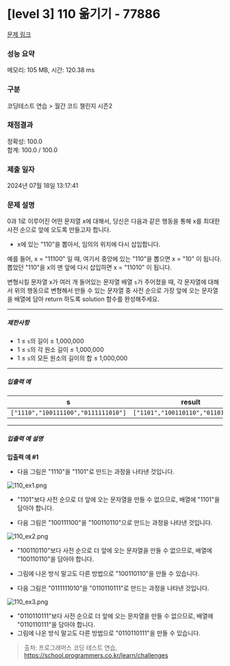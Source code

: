 # [level 3] 110 옮기기 - 77886 

[문제 링크](https://school.programmers.co.kr/learn/courses/30/lessons/77886) 

### 성능 요약

메모리: 105 MB, 시간: 120.38 ms

### 구분

코딩테스트 연습 > 월간 코드 챌린지 시즌2

### 채점결과

정확성: 100.0<br/>합계: 100.0 / 100.0

### 제출 일자

2024년 07월 18일 13:17:41

### 문제 설명

<p>0과 1로 이루어진 어떤 문자열 x에 대해서, 당신은 다음과 같은 행동을 통해 x를 최대한 사전 순으로 앞에 오도록 만들고자 합니다.</p>

<ul>
<li>x에 있는 "110"을 뽑아서, 임의의 위치에 다시 삽입합니다.</li>
</ul>

<p>예를 들어, x = "11100" 일 때, 여기서 중앙에 있는 "110"을 뽑으면 x = "10" 이 됩니다. 뽑았던 "110"을 x의 맨 앞에 다시 삽입하면 x = "11010" 이 됩니다.</p>

<p>변형시킬 문자열 x가 여러 개 들어있는 문자열 배열 <code>s</code>가 주어졌을 때, 각 문자열에 대해서 위의 행동으로 변형해서 만들 수 있는 문자열 중 사전 순으로 가장 앞에 오는 문자열을 배열에 담아 return 하도록 solution 함수를 완성해주세요.</p>

<hr>

<h5>제한사항</h5>

<ul>
<li>1 ≤ <code>s</code>의 길이 ≤ 1,000,000</li>
<li>1 ≤ <code>s</code>의 각 원소 길이 ≤ 1,000,000</li>
<li>1 ≤ <code>s</code>의 모든 원소의 길이의 합 ≤ 1,000,000</li>
</ul>

<hr>

<h5>입출력 예</h5>
<table class="table">
        <thead><tr>
<th>s</th>
<th>result</th>
</tr>
</thead>
        <tbody><tr>
<td><code>["1110","100111100","0111111010"]</code></td>
<td><code>["1101","100110110","0110110111"]</code></td>
</tr>
</tbody>
      </table>
<hr>

<h5>입출력 예 설명</h5>

<p><strong>입출력 예 #1</strong></p>

<ul>
<li>다음 그림은 "1110"을 "1101"로 만드는 과정을 나타낸 것입니다.</li>
</ul>

<p><img src="https://grepp-programmers.s3.ap-northeast-2.amazonaws.com/files/production/9a8fd58d-71cd-44e9-b9ad-f1f87e653975/110_ex1.png" title="" alt="110_ex1.png"></p>

<ul>
<li><p>"1101"보다 사전 순으로 더 앞에 오는 문자열을 만들 수 없으므로, 배열에 "1101"을 담아야 합니다.</p></li>
<li><p>다음 그림은 "100111100"을 "100110110"으로 만드는 과정을 나타낸 것입니다.</p></li>
</ul>

<p><img src="https://grepp-programmers.s3.ap-northeast-2.amazonaws.com/files/production/a0c471b7-5bc0-4c0c-914b-f864919fed37/110_ex2.png" title="" alt="110_ex2.png"></p>

<ul>
<li>"100110110"보다 사전 순으로 더 앞에 오는 문자열을 만들 수 없으므로, 배열에 "100110110"을 담아야 합니다.</li>
<li><p>그림에 나온 방식 말고도 다른 방법으로 "100110110"을 만들 수 있습니다.</p></li>
<li><p>다음 그림은 "0111111010"을 "0110110111"로 만드는 과정을 나타낸 것입니다.</p></li>
</ul>

<p><img src="https://grepp-programmers.s3.ap-northeast-2.amazonaws.com/files/production/52534d0b-8883-444e-aa5e-1ca7512a7b7b/110_ex3.png" title="" alt="110_ex3.png"></p>

<ul>
<li>"0110110111"보다 사전 순으로 더 앞에 오는 문자열을 만들 수 없으므로, 배열에 "0110110111"을 담아야 합니다.</li>
<li>그림에 나온 방식 말고도 다른 방법으로 "0110110111"을 만들 수 있습니다.</li>
</ul>


> 출처: 프로그래머스 코딩 테스트 연습, https://school.programmers.co.kr/learn/challenges